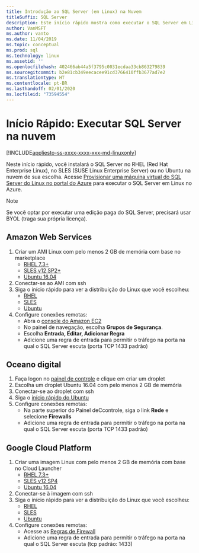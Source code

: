 ```yaml
---
title: Introdução ao SQL Server (em Linux) na Nuvem
titleSuffix: SQL Server
description: Este início rápido mostra como executar o SQL Server em Linux na sua nuvem preferida.
author: VanMSFT
ms.author: vanto
ms.date: 11/04/2019
ms.topic: conceptual
ms.prod: sql
ms.technology: linux
ms.assetid: ''
ms.openlocfilehash: 402466ab44a5f3795c0031ecdaa33cb863279839
ms.sourcegitcommit: b2e81cb349eecacee91cd3766410ffb3677ad7e2
ms.translationtype: HT
ms.contentlocale: pt-BR
ms.lasthandoff: 02/01/2020
ms.locfileid: "73594554"
---
```

# <a name="quickstart-run-sql-server-in-the-cloud"></a>Início Rápido: Executar SQL Server na nuvem
[!INCLUDE[appliesto-ss-xxxx-xxxx-xxx-md-linuxonly](../includes/appliesto-ss-xxxx-xxxx-xxx-md-linuxonly.md)]

Neste início rápido, você instalará o SQL Server no RHEL (Red Hat Enterprise Linux), no SLES (SUSE Linux Enterprise Server) ou no Ubuntu na nuvem de sua escolha. Acesse [Provisionar uma máquina virtual do SQL Server do Linux no portal do Azure](https://docs.microsoft.com/azure/virtual-machines/linux/sql/provision-sql-server-linux-virtual-machine?toc=/sql/toc/toc.json) para executar o SQL Server em Linux no Azure.

> [!NOTE]
> Se você optar por executar uma edição paga do SQL Server, precisará usar BYOL (traga sua própria licença).

## <a name="amazon-web-services"></a>Amazon Web Services
1.  Criar um AMI Linux com pelo menos 2 GB de memória com base no marketplace 
    * [RHEL 7.3+](https://aws.amazon.com/marketplace/pp/B00KWBZVK6)
    * [SLES v12 SP2+](https://aws.amazon.com/marketplace/pp/B00PMM99PI)
    * [Ubuntu 16.04](https://aws.amazon.com/marketplace/pp/B01JBL2M0O)
1.  Conectar-se ao AMI com ssh
1.  Siga o início rápido para ver a distribuição do Linux que você escolheu: 
    * [RHEL](quickstart-install-connect-red-hat.md)
    * [SLES](quickstart-install-connect-suse.md)
    * [Ubuntu](quickstart-install-connect-ubuntu.md)
1.  Configure conexões remotas: 
    * Abra o [console do Amazon EC2]( https://console.aws.amazon.com/ec2/)
    * No painel de navegação, escolha **Grupos de Segurança**. 
    * Escolha **Entrada, Editar, Adicionar Regra**
    * Adicione uma regra de entrada para permitir o tráfego na porta na qual o SQL Server escuta (porta TCP 1433 padrão)

    
## <a name="digital-ocean"></a>Oceano digital
1. Faça logon no [painel de controle](https://cloud.digitalocean.com/login) e clique em criar um droplet
1. Escolha um droplet Ubuntu 16.04 com pelo menos 2 GB de memória
1. Conectar-se ao droplet com ssh
1. Siga o [início rápido do Ubuntu](quickstart-install-connect-ubuntu.md)
1. Configure conexões remotas:
    * Na parte superior do Painel deCcontrole, siga o link **Rede** e selecione **Firewalls**
    * Adicione uma regra de entrada para permitir o tráfego na porta na qual o SQL Server escuta (porta TCP 1433 padrão)
    
## <a name="google-cloud-platform"></a>Google Cloud Platform
1.  Criar uma imagem Linux com pelo menos 2 GB de memória com base no Cloud Launcher 
    * [RHEL 7.3+](https://console.cloud.google.com/launcher/details/rhel-cloud/rhel-7)
    * [SLES v12 SP4](https://console.cloud.google.com/launcher/details/suse-cloud/sles-12)
    * [Ubuntu 16.04](https://console.cloud.google.com/launcher/details/ubuntu-os-cloud/ubuntu-xenial)
1.  Conectar-se à imagem com ssh
1.  Siga o início rápido para ver a distribuição do Linux que você escolheu: 
    * [RHEL](quickstart-install-connect-red-hat.md)
    * [SLES](quickstart-install-connect-suse.md)
    * [Ubuntu](quickstart-install-connect-ubuntu.md)
1.  Configure conexões remotas: 
    * Acesse as [Regras de Firewall](https://console.cloud.google.com/networking/firewalls)
    * Adicione uma regra de entrada para permitir o tráfego na porta na qual o SQL Server escuta (tcp padrão: 1433)
